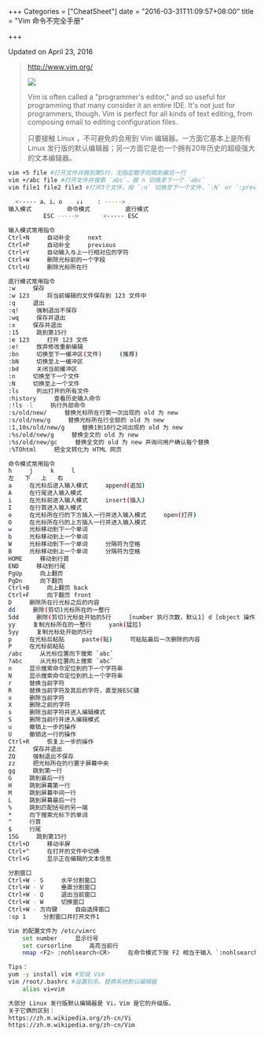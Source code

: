+++
Categories = ["CheatSheet"]
date = "2016-03-31T11:09:57+08:00"
title = "Vim 命令不完全手册"

+++

<!--more-->

Updated on April 23, 2016

> http://www.vim.org/
>
> ![](/uploads/vim.png)
> 
> Vim is often called a "programmer's editor," and so useful for programming that many consider it an entire IDE. It's not just for programmers, though. Vim is perfect for all kinds of text editing, from composing email to editing configuration files.
>
> 只要接触 Linux ，不可避免的会用到 Vim 编辑器。一方面它基本上是所有 Linux 发行版的默认编辑器；另一方面它是也一个拥有20年历史的超级强大的文本编辑器。

```bash
vim +5 file #打开文件并跳到第5行，无指定数字则跳到最后一行
vim +/abc file #打开文件并搜索 `abc`，按 n 切换至下一个 `abc`
vim file1 file2 file3 #打开3个文件，按 `:n` 切换至下一个文件，`:N` or `:prev` 切换至上一个文件

  <----- a、i、o    ↓↓    : ----->
输入模式          命令模式          底行模式
          ESC ----->       <----- ESC

输入模式常用指令
Ctrl+N     自动补全     next
Ctrl+P     自动补全     previous
Ctrl+Y     自动输入与上一行相对应的字符
Ctrl+W     删除光标前的一个字段
Ctrl+U     删除光标所在行

底行模式常用指令
:w     保存
:w 123     将当前编辑的文件保存到 123 文件中
:q     退出
:q!     强制退出不保存
:wq     保存并退出
:x     保存并退出
:15     跳到第15行
:e 123     打开 123 文件
:e!     放弃修改重新编辑
:bn     切换至下一缓冲区(文件)     (推荐)
:bN     切换至上一缓冲区
:bd     关闭当前缓冲区
:n     切换至下一个文件
:N     切换至上一个文件
:ls     列出打开的所有文件
:history     查看历史输入命令
:!ls -l     执行外部命令
:s/old/new/     替换光标所在行第一次出现的 old 为 new
:s/old/new/g     替换光标所在行全部的 old 为 new
:1,10s/old/new/g     替换1到10行之间出现的 old 为 new
:%s/old/new/g     替换全文的 old 为 new
:%s/old/new/gc     替换全文的 old 为 new 并询问用户确认每个替换
:%TOhtml     把全文转化为 HTML 网页

命令模式常用指令
h     j     k     l
左   下   上   右
a     在光标后进入输入模式     append(追加)
A     在行尾进入输入模式
i     在光标前进入输入模式     insert(插入)
I     在行首进入输入模式
o     在光标所在行的下方插入一行并进入输入模式     open(打开)
O     在光标所在行的上方插入一行并进入输入模式
w     光标移动到下一个单词
b     光标移动到上一个单词
W     光标移动到下一个单词     分隔符为空格
B     光标移动到上一个单词     分隔符为空格
HOME     移动到行首
END     移动到行尾
PgUp     向上翻页
PgDn     向下翻页
Ctrl+B     向上翻页 back
Ctrl+F     向下翻页 front
D     删除所在行光标之后的内容
dd     删除(剪切)光标所在的一整行
5dd     删除(剪切)光标处开始的5行     [number 执行次数，默认1] d [object 操作对象]
yy     复制光标所在的一整行     yank(猛拉)
5yy     复制光标处开始的5行
p     在光标后粘贴     paste(贴)     可粘贴最后一次删除的内容
P     在光标前粘贴
/abc     从光标位置向下搜索 `abc`
?abc     从光标位置向上搜索 `abc`
n     显示搜索命令定位到的下一个字符串
N     显示搜索命令定位到的上一个字符串
r     替换当前字符
R     替换当前字符及其后的字符，直至按ESC键
x     删除当前字符
X     删除之前的字符
s     删除当前字符并进入编辑模式
S     删除当前行并进入编辑模式
u     撤销上一步的操作
U     撤销这一行的操作
Ctrl+R     恢复上一步的操作
ZZ     保存并退出
ZQ     强制退出不保存
zz     把光标所在的行置于屏幕中央
gg     跳到第一行
G     跳到最后一行
H     跳到屏幕第一行
M     跳到屏幕中间一行
L     跳到屏幕最后一行
%     跳到匹配括号的另一端
*     向下搜索光标下的单词
^     行首
$     行尾
15G     跳到第15行
Ctrl+D     移动半屏
Ctrl+^     在打开的文件中切换
Ctrl+G     显示正在编辑的文本信息

分割窗口
Ctrl+W - S     水平分割窗口
Ctrl+W - V     垂直分割窗口
Ctrl+W - Q     退出当前窗口
Ctrl+W - W     切换窗口
Ctrl+W - 方向键     自由选择窗口
:sp 1     分割窗口并打开文件1

Vim 的配置文件为 /etc/vimrc
    set number     显示行号
    set cursorline     高亮当前行
    nmap <F2> :nohlsearch<CR>     在命令模式下按 F2 相当于输入 `:nohlsearch` 跟一个回车，取消搜索加亮

Tips：
yum -y install vim #安装 Vim
vim /root/.bashrc #设置别名，替换系统默认编辑器
    alias vi=vim

大部分 Linux 发行版默认编辑器是 Vi，Vim 是它的升级版。
关于它俩的区别：
https://zh.m.wikipedia.org/zh-cn/Vi
https://zh.m.wikipedia.org/zh-cn/Vim
```